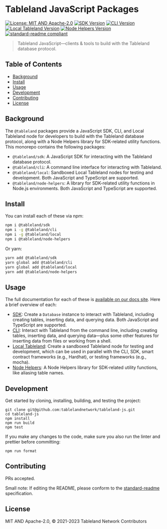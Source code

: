# Tableland JavaScript Packages

[![License: MIT AND Apache-2.0](https://img.shields.io/badge/License-MIT%20AND%20Apache--2.0-blue.svg)](./LICENSE)
[![SDK Version](https://img.shields.io/badge/dynamic/json?url=https%3A%2F%2Fraw.githubusercontent.com%2Ftablelandnetwork%2Ftableland-js%2Fmain%2Fpackages%2Fsdk%2Fpackage.json&query=%24.version&label=SDK)](./package.json)
[![CLI Version](https://img.shields.io/badge/dynamic/json?url=https%3A%2F%2Fraw.githubusercontent.com%2Ftablelandnetwork%2Ftableland-js%2Fmain%2Fpackages%2Fcli%2Fpackage.json&query=%24.version&label=CLI)](./package.json)
[![Local Tableland Version](https://img.shields.io/badge/dynamic/json?url=https%3A%2F%2Fraw.githubusercontent.com%2Ftablelandnetwork%2Ftableland-js%2Fmain%2Fpackages%2Flocal%2Fpackage.json&query=%24.version&label=Local%20Tableland)](./package.json)
[![Node Helpers Version](https://img.shields.io/badge/dynamic/json?url=https%3A%2F%2Fraw.githubusercontent.com%2Ftablelandnetwork%2Ftableland-js%2Fmain%2Fpackages%2Fnode-helpers%2Fpackage.json&query=%24.version&label=Node%20Helpers)](./package.json)
[![standard-readme compliant](https://img.shields.io/badge/standard--readme-OK-green.svg)](https://github.com/RichardLitt/standard-readme)

> Tableland JavaScript—clients & tools to build with the Tableland database protocol.

## Table of Contents

- [Background](#background)
- [Install](#install)
- [Usage](#usage)
- [Development](#development)
- [Contributing](#contributing)
- [License](#license)

## Background

The `@tableland` packages provide a JavaScript SDK, CLI, and Local Tableland node for developers to build with the Tableland database protocol, along with a Node Helpers library for SDK-related utility functions. This monorepo contains the following packages:

- `@tableland/sdk`: A JavaScript SDK for interacting with the Tableland database protocol.
- `@tableland/cli`: A command line interface for interacting with Tableland.
- `@tableland/local`: Sandboxed Local Tableland nodes for testing and development. Both JavaScript and TypeScript are supported.
- `@tableland/node-helpers`: A library for SDK-related utility functions in Node.js environments. Both JavaScript and TypeScript are supported.

## Install

You can install each of these via npm:

```bash
npm i @tableland/sdk
npm i -g @tableland/cli
npm i -g @tableland/local
npm i @tableland/node-helpers
```

Or yarn:

```bash
yarn add @tableland/sdk
yarn global add @tableland/cli
yarn global add @tableland/local
yarn add @tableland/node-helpers
```

## Usage

The full documentation for each of these is [available on our docs site](https://docs.tableland.xyz/sdk/). Here a brief overview of each:

- [SDK](packages/sdk/README.md): Create a `Database` instance to interact with Tableland, including creating tables, inserting data, and querying data. Both JavaScript and TypeScript are supported.
- [CLI](packages/cli/README.md): Interact with Tableland from the command line, including creating tables, inserting data, and querying data—plus some other features for inserting data from files or working from a shell.
- [Local Tableland](packages/local/README.md): Create a sandboxed Tableland node for testing and development, which can be used in parallel with the CLI, SDK, smart contract frameworks (e.g., Hardhat), or testing frameworks (e.g., mocha).
- [Node Helpers](packages/node-helpers/README.md): A Node Helpers library for SDK-related utility functions, like aliasing table names.

## Development

Get started by cloning, installing, building, and testing the project:

```shell
git clone git@github.com:tablelandnetwork/tableland-js.git
cd tableland-js
npm install
npm run build
npm test
```

If you make any changes to the code, make sure you also run the linter and prettier before committing:

```shell
npm run format
```

## Contributing

PRs accepted.

Small note: If editing the README, please conform to the
[standard-readme](https://github.com/RichardLitt/standard-readme) specification.

## License

MIT AND Apache-2.0, © 2021-2023 Tableland Network Contributors
